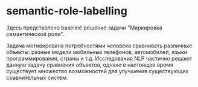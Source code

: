 # semantic-role-labelling

Здесь представлено baseline решение задачи "Маркировка семантической роли".

Задача мотивирована потребностями человека сравнивать различные объекты: разные модели мобильных телефонов, автомобилей, языки программирования, страны и т.д. Исследования NLP частично решают данную задачу сравнения объектов, однако в настоящее время существует множество возможностей для улучшения существующих сравнительных систем.


